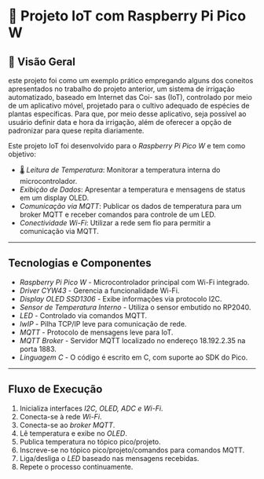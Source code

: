 # 🚀 Projeto IoT com Raspberry Pi Pico W

## 📌 Visão Geral
este projeto foi como um exemplo prático empregando alguns dos coneitos apresentados no trabalho do projeto anterior, um sistema de irrigação automatizado, baseado em Internet das Coi-
sas (IoT), controlado por meio de um aplicativo móvel, projetado para o cultivo adequado de espécies de plantas específicas. Para que, por meio desse aplicativo, seja possível ao usuário definir data e hora da irrigação, além de oferecer a opção de padronizar para quese repita diariamente. 

Este projeto IoT foi desenvolvido para o *Raspberry Pi Pico W* e tem como objetivo:

- 🌡 *Leitura de Temperatura*: Monitorar a temperatura interna do microcontrolador.
-  *Exibição de Dados*: Apresentar a temperatura e mensagens de status em um display OLED.
-  *Comunicação via MQTT*: Publicar os dados de temperatura para um broker MQTT e receber comandos para controle de um LED.
-  *Conectividade Wi-Fi*: Utilizar a rede sem fio para permitir a comunicação via MQTT.

---

##  Tecnologias e Componentes

- *Raspberry Pi Pico W* - Microcontrolador principal com Wi-Fi integrado.
- *Driver CYW43* - Gerencia a funcionalidade Wi-Fi.
- *Display OLED SSD1306* - Exibe informações via protocolo I2C.
- *Sensor de Temperatura Interno* - Utiliza o sensor embutido no RP2040.
- *LED* - Controlado via comandos MQTT.
- *lwIP* - Pilha TCP/IP leve para comunicação de rede.
- *MQTT* - Protocolo de mensagens leve para IoT.
- *MQTT Broker* - Servidor MQTT localizado no endereço 18.192.2.35 na porta 1883.
- *Linguagem C* - O código é escrito em C, com suporte ao SDK do Pico.

---

##  Fluxo de Execução

1.  Inicializa interfaces *I2C, OLED, ADC e Wi-Fi*.
2.  Conecta-se à rede *Wi-Fi*.
3.  Conecta-se ao *broker MQTT*.
4.  Lê temperatura e exibe no *OLED*.
5.  Publica temperatura no tópico pico/projeto.
6.  Inscreve-se no tópico pico/projeto/comandos para comandos MQTT.
7.  Liga/desliga o *LED* baseado nas mensagens recebidas.
8.  Repete o processo continuamente.
